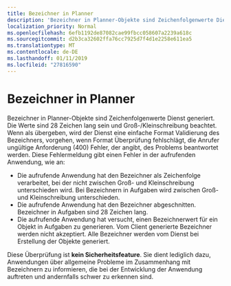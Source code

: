 ```yaml
---
title: Bezeichner in Planner
description: 'Bezeichner in Planner-Objekte sind Zeichenfolgenwerte Dienst generiert. Die Werte sind 28 Zeichen lang sein und Groß-/Kleinschreibung beachtet. Wenn als übergeben, wird der Dienst eine einfache Format Validierung des Bezeichners, vorgehen, wenn Format Überprüfung fehlschlägt, die Anrufer ungültige Anforderung (400) Fehler, der angibt, des Problems beantwortet werden. Diese Fehlermeldung gibt einen Fehler in der aufrufenden Anwendung, wie an:'
localization_priority: Normal
ms.openlocfilehash: 6efb1192de87082cae99fbcc058607a2239a618c
ms.sourcegitcommit: d2b3ca32602ffa76cc7925d7f4d1e2258e611ea5
ms.translationtype: MT
ms.contentlocale: de-DE
ms.lasthandoff: 01/11/2019
ms.locfileid: "27816590"
---
```

# <a name="identifiers-in-planner"></a>Bezeichner in Planner

Bezeichner in Planner-Objekte sind Zeichenfolgenwerte Dienst generiert. Die Werte sind 28 Zeichen lang sein und Groß-/Kleinschreibung beachtet. Wenn als übergeben, wird der Dienst eine einfache Format Validierung des Bezeichners, vorgehen, wenn Format Überprüfung fehlschlägt, die Anrufer ungültige Anforderung (400) Fehler, der angibt, des Problems beantwortet werden. Diese Fehlermeldung gibt einen Fehler in der aufrufenden Anwendung, wie an:

- Die aufrufende Anwendung hat den Bezeichner als Zeichenfolge verarbeitet, bei der nicht zwischen Groß- und Kleinschreibung unterschieden wird. Bei Bezeichnern in Aufgaben wird zwischen Groß- und Kleinschreibung unterschieden.
- Die aufrufende Anwendung hat den Bezeichner abgeschnitten. Bezeichner in Aufgaben sind 28 Zeichen lang.
- Die aufrufende Anwendung hat versucht, einen Bezeichnerwert für ein Objekt in Aufgaben zu generieren. Vom Client generierte Bezeichner werden nicht akzeptiert. Alle Bezeichner werden vom Dienst bei Erstellung der Objekte generiert.

Diese Überprüfung ist **kein Sicherheitsfeature**. Sie dient lediglich dazu, Anwendungen über allgemeine Probleme im Zusammenhang mit Bezeichnern zu informieren, die bei der Entwicklung der Anwendung auftreten und andernfalls schwer zu erkennen sind.

